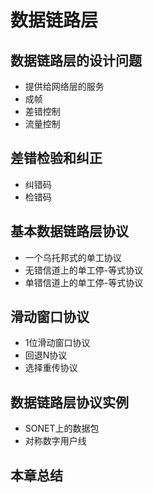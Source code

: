 # 数据链路层
## 数据链路层的设计问题
- 提供给网络层的服务
- 成帧
- 差错控制
- 流量控制
## 差错检验和纠正
- 纠错码
- 检错码
## 基本数据链路层协议
- 一个乌托邦式的单工协议
- 无错信道上的单工停-等式协议
- 单错信道上的单工停-等式协议
## 滑动窗口协议
- 1位滑动窗口协议
- 回退N协议
- 选择重传协议
## 数据链路层协议实例
- SONET上的数据包
- 对称数字用户线
## 本章总结
